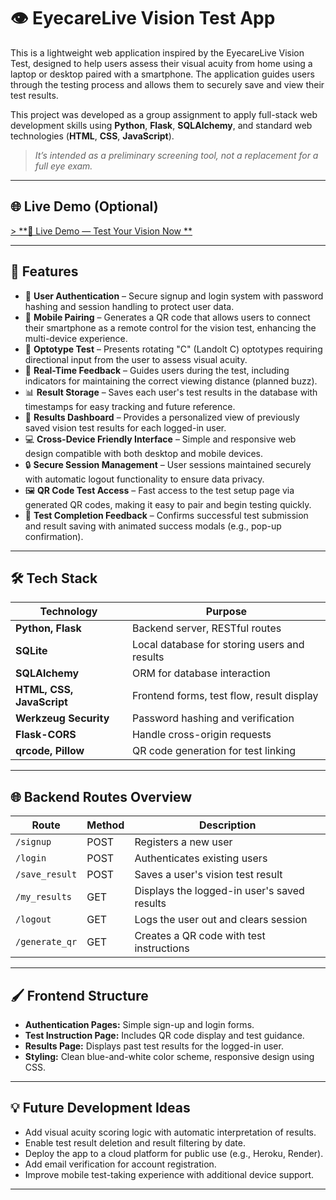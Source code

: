 # 👁️ EyecareLive Vision Test App

This is a lightweight web application inspired by the EyecareLive Vision Test, designed to help users assess their visual acuity from home using a laptop or desktop paired with a smartphone. The application guides users through the testing process and allows them to securely save and view their test results.

This project was developed as a group assignment to apply full-stack web development skills using **Python**, **Flask**, **SQLAlchemy**, and standard web technologies (**HTML**, **CSS**, **JavaScript**).  
> _It’s intended as a preliminary screening tool, not a replacement for a full eye exam._

---

## 🌐 Live Demo (Optional)

[> **🔗 Live Demo — Test Your Vision Now **](https://va-tester-b127.onrender.com)

---

## 🚀 Features

- 👤 **User Authentication** – Secure signup and login system with password hashing and session handling to protect user data.
- 📱 **Mobile Pairing** – Generates a QR code that allows users to connect their smartphone as a remote control for the vision test, enhancing the multi-device experience.
- 🔡 **Optotype Test** – Presents rotating "C" (Landolt C) optotypes requiring directional input from the user to assess visual acuity.
- 🧠 **Real-Time Feedback** – Guides users during the test, including indicators for maintaining the correct viewing distance (planned buzz).
- 📊 **Result Storage** – Saves each user's test results in the database with timestamps for easy tracking and future reference.
- 📂 **Results Dashboard** – Provides a personalized view of previously saved vision test results for each logged-in user.
- 💻 **Cross-Device Friendly Interface** – Simple and responsive web design compatible with both desktop and mobile devices.
- 🔒 **Secure Session Management** – User sessions maintained securely with automatic logout functionality to ensure data privacy.
- 🖼️ **QR Code Test Access** – Fast access to the test setup page via generated QR codes, making it easy to pair and begin testing quickly.
- 🧪 **Test Completion Feedback** – Confirms successful test submission and result saving with animated success modals (e.g., pop-up confirmation).

---

## 🛠️ Tech Stack

| Technology               | Purpose                               |
|---------------------------|---------------------------------------|
| **Python, Flask**          | Backend server, RESTful routes       |
| **SQLite**                 | Local database for storing users and results |
| **SQLAlchemy**             | ORM for database interaction        |
| **HTML, CSS, JavaScript**  | Frontend forms, test flow, result display |
| **Werkzeug Security**      | Password hashing and verification   |
| **Flask-CORS**             | Handle cross-origin requests        |
| **qrcode, Pillow**         | QR code generation for test linking |

---

## 🌐 Backend Routes Overview

| Route             | Method | Description                           |
|-------------------|--------|---------------------------------------|
| `/signup`         | POST   | Registers a new user                  |
| `/login`          | POST   | Authenticates existing users          |
| `/save_result`    | POST   | Saves a user's vision test result     |
| `/my_results`     | GET    | Displays the logged-in user's saved results |
| `/logout`         | GET    | Logs the user out and clears session  |
| `/generate_qr`    | GET    | Creates a QR code with test instructions |

---

## 🖌️ Frontend Structure

- **Authentication Pages:** Simple sign-up and login forms.
- **Test Instruction Page:** Includes QR code display and test guidance.
- **Results Page:** Displays past test results for the logged-in user.
- **Styling:** Clean blue-and-white color scheme, responsive design using CSS.

---

## 💡 Future Development Ideas

- Add visual acuity scoring logic with automatic interpretation of results.
- Enable test result deletion and result filtering by date.
- Deploy the app to a cloud platform for public use (e.g., Heroku, Render).
- Add email verification for account registration.
- Improve mobile test-taking experience with additional device support.

---
